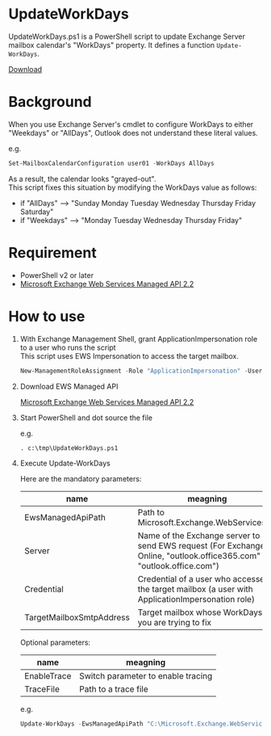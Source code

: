 # UpdateWorkDays
UpdateWorkDays.ps1 is a PowerShell script to update Exchange Server mailbox calendar's "WorkDays" property.
It defines a function `Update-WorkDays`.

[Download](https://github.com/jpmessaging/UpdateWorkDays/releases/download/v1.0/UpdateWorkDays.ps1)

# Background
When you use Exchange Server's cmdlet to configure WorkDays to either "Weekdays" or "AllDays", Outlook does not understand these literal values.

e.g.
```PowerShell
Set-MailboxCalendarConfiguration user01 -WorkDays AllDays
```

As a result, the calendar looks "grayed-out".  
This script fixes this situation by modifying the WorkDays value as follows:

- if "AllDays"  --> "Sunday Monday Tuesday Wednesday Thursday Friday Saturday"
- if "Weekdays" --> "Monday Tuesday Wednesday Thursday Friday"

# Requirement
- PowerShell v2 or later
- [Microsoft Exchange Web Services Managed API 2.2](https://www.microsoft.com/en-us/download/details.aspx?id=42951)

# How to use

1. With Exchange Management Shell, grant ApplicationImpersonation role to a user who runs the script  
   This script uses EWS Impersonation to access the target mailbox.

   ```PowerShell
   New-ManagementRoleAssignment -Role "ApplicationImpersonation" -User contoso\administrator
   ```
   
2. Download EWS Managed API
   
   [Microsoft Exchange Web Services Managed API 2.2](https://www.microsoft.com/en-us/download/details.aspx?id=42951)

3. Start PowerShell and dot source the file

   e.g. 
   ```
   . c:\tmp\UpdateWorkDays.ps1
   ```
  
5. Execute Update-WorkDays

   Here are the mandatory parameters:
   
   |name|meagning
   |----|-
   |EwsManagedApiPath|Path to Microsoft.Exchange.WebServices.dll
   |Server|Name of the Exchange server to send EWS request (For Exchange Online, "outlook.office365.com" or "outlook.office.com")
   |Credential|Credential of a user who accesses the target mailbox (a user with ApplicationImpersonation role)
   |TargetMailboxSmtpAddress|Target mailbox whose WorkDays you are trying to fix
   
   Optional parameters:

   |name|meagning
   |----|-
   |EnableTrace|Switch parameter to enable tracing
   |TraceFile|Path to a trace file
   
   
   e.g.
   ```PowerShell
   Update-WorkDays -EwsManagedApiPath "C:\Microsoft.Exchange.WebServices.dll" -Server myExchange.contoso.local -Credential (Get-Credential) -TargetMailboxSmtpAddress user01@contoso.local
   ```
   
   
   
  
